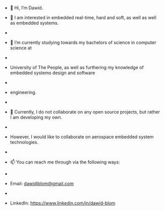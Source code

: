 - 👋 Hi, I’m Dawid.


- 👀 I am interested in embedded real-time, hard and soft, as well as well as embedded systems.
- 
- 🌱 I’m currently studying towards my bachelors of science in computer science at 
- 
-    University of The People, as well as furthering my knowledge of embedded systems design and software
-    
-    engineering.
-    
- 💞️ Currently, I do not collaborate on any open source projects, but rather I am developing my own. 
- 
-    However, I would like to collaborate on aerospace embedded system technologies.
-    
- 📫 You can reach me through via the following ways:
- 
-    Email: dawidjblom@gmail.com
-    
-    LinkedIn: https://www.linkedin.com/in/dawid-blom

<!---
DJBlom/DJBlom is a ✨ special ✨ repository because its `README.md` (this file) appears on your GitHub profile.
You can click the Preview link to take a look at your changes.
--->
